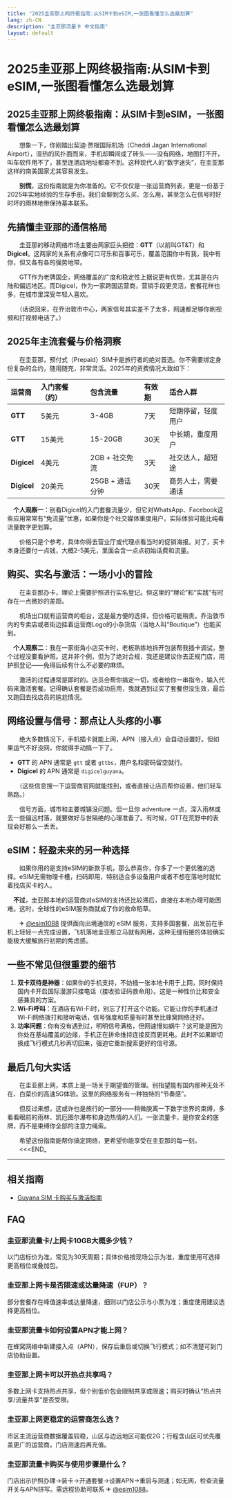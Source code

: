 ```yaml
---
title: "2025圭亚那上网终极指南:从SIM卡到eSIM,一张图看懂怎么选最划算"
lang: zh-CN
description: "圭亚那流量卡 中文指南"
layout: default
---
```

# 2025圭亚那上网终极指南:从SIM卡到eSIM,一张图看懂怎么选最划算

## 2025圭亚那上网终极指南：从SIM卡到eSIM，一张图看懂怎么选最划算

　　想象一下，你刚踏出契迪·贾根国际机场（Cheddi Jagan International Airport），湿热的风扑面而来，手机却瞬间成了砖头——没有网络，地图打不开，叫车软件用不了，甚至连酒店地址都查不到。这种现代人的“数字迷失”，在圭亚那这样的南美国家尤其容易发生。

　　**别慌**，这份指南就是为你准备的。它不仅仅是一张运营商列表，更是一份基于2025年实地经验的生存手册。我们会聊到怎么买、怎么用，甚至怎么在信号时好时坏的雨林地带保持基本联系。

## 先搞懂圭亚那的通信格局

　　圭亚那的移动网络市场主要由两家巨头把控：**GTT**（以前叫GT&T）和**Digicel**。这两家的关系有点像可口可乐和百事可乐，覆盖范围你中有我，我中有你，但又各有各的强势地带。

　　GTT作为老牌国企，网络覆盖的广度和稳定性上据说更有优势，尤其是在内陆和偏远地区。而Digicel，作为一家跨国运营商，营销手段更灵活，套餐花样也多，在城市里深受年轻人喜欢。

　　（话说回来，在乔治敦市中心，两家信号其实差不了太多，网速都足够你刷视频和打视频电话了。）

## 2025年主流套餐与价格洞察

　　在圭亚那，预付式（Prepaid）SIM卡是旅行者的绝对首选。你不需要绑定身份复杂的合约，随用随充，非常灵活。2025年的资费情况大致如下：

| 运营商 | 入门套餐（约） | 包含流量 | 有效期 | 适合人群 |
| :--- | :--- | :--- | :--- | :--- |
| **GTT** | 5美元 | 3-4GB | 7天 | 短期停留，轻度用户 |
| **GTT** | 15美元 | 15-20GB | 30天 | 中长期，重度用户 |
| **Digicel** | 4美元 | 2GB + 社交免流 | 3天 | 社交达人，超短途 |
| **Digicel** | 20美元 | 25GB + 通话分钟 | 30天 | 商务人士，需要通话 |

　**个人观察一**：别看Digicel的入门套餐流量少，但它对WhatsApp、Facebook这些应用常常有“免流量”优惠，如果你是个社交媒体重度用户，实际体验可能比纯看流量数字更划算。

　　价格只是个参考，具体你得去营业厅或代理点看当时的促销海报。对了，买卡本身还要付一点钱，大概2-5美元，里面会含一点点初始话费和流量。

## 购买、实名与激活：一场小小的冒险

　　在圭亚那办卡，理论上需要护照进行实名登记。但这里的“理论”和“实践”有时存在一点微妙的差距。

　　机场出口就有运营商的柜台，这是最方便的选择，但价格可能稍贵。乔治敦市内的专卖店或者街边挂着运营商Logo的小杂货店（当地人叫“Boutique”）也能买到。

　**个人观察二**：我在一家街角小店买卡时，老板熟练地拆开包装帮我插卡调试，整个过程没要看护照。这并非个例，但为了绝对合规，我还是建议你去正规门店，用护照登记——免得后续有什么不必要的麻烦。

　　激活的过程通常是即时的。店员会帮你搞定一切，或者给你一串指令，输入代码来激活套餐。记得确认套餐是否成功启用，我就遇到过买了套餐但没生效，最后又跑回去找店员的尴尬情况。

## 网络设置与信号：那点让人头疼的小事

　　绝大多数情况下，手机插卡就能上网，APN（接入点）会自动设置好。但如果运气不好没网，你就得手动搞一下了。

- **GTT** 的 APN 通常是 `gtt` 或者 `gttbs`，用户名和密码留空就行。
- **Digicel** 的 APN 通常是 `digicelguyana`。

　　（这些信息搜一下运营商官网就能找到，或者直接让店员帮你设置，他们轻车熟路。）

　　信号方面，城市和主要城镇没问题。但一旦你 adventure 一点，深入雨林或去一些偏远村落，就要做好与世隔绝的心理准备了。有时候，GTT在荒野中的表现会好那么一丢丢。

## eSIM：轻盈未来的另一种选择

　　如果你用的是支持eSIM的新款手机，那么恭喜你，你多了一个更优雅的选择。eSIM无需物理卡槽，扫码即用，特别适合多设备用户或者不想在落地时就忙着找店买卡的人。

　**不过**，圭亚那本地的运营商对eSIM的支持还比较滞后，直接在本地办理可能困难。这时，全球性的eSIM服务商就成了你的救命稻草。

　　✈ [@esim1088](https://t.me/s/esim1088) 提供面向出境通信的 eSIM 服务，支持多国套餐，出发前在手机上轻轻一点完成设置，飞机落地圭亚那立马就有网用，这种无缝衔接的体验确实能极大缓解旅行初期的焦虑感。

## 一些不常见但很重要的细节

1.  **双卡双待是神器**：如果你的手机支持，不妨插一张本地卡用于上网，同时保持国内卡开启国际漫游只接电话（接收验证码救命用）。这是一种性价比和安全感兼具的方案。
2.  **Wi-Fi呼叫**：在酒店有Wi-Fi时，别忘了打开这个功能。它能让你的手机通过Wi-Fi网络拨打和接听电话，信号强度和质量有时甚至比蜂窝网络还好。
3.  **功率问题**：你有没有遇到过，明明信号满格，但网速慢如蜗牛？这可能是因为你处在基站覆盖的边缘，手机正在拼命维持连接反而更耗电。此时不如果断切换成飞行模式几秒再切回来，强迫它重新搜索更好的信号源。

## 最后几句大实话

　　在圭亚那上网，本质上是一场关于期望值的管理。别指望能有国内那种无处不在、白菜价的高速5G体验。这里的网络服务有一种独特的“节奏感”。

　　但反过来想，这或许也是旅行的一部分——稍微脱离一下数字世界的束缚，多看看眼前的雨林、凯厄图尔瀑布和身边热情的人们。一张流量卡，是你安全的底牌，而不是束缚你全部的注意力绳索。

　　希望这份指南能帮你搞定网络，更希望你能享受在圭亚那的每一刻。
　　<<<END_

<!-- crosslink -->
---

## 相关指南

- [Guyana SIM 卡购买与激活指南](https://faciylike.github.io/guyana-sim-guides)

<!-- BEGIN_GUYANA_FAQ -->
## FAQ

### 圭亚那流量卡/上网卡10GB大概多少钱？
以门店标价为准，常见为30天周期；具体价格按现场公示为准，重度使用可选择更高档位或叠加包。

### 圭亚那上网卡是否限速或达量降速（FUP）？
部分套餐存在峰值速率或达量降速，细则以门店公示与小票为准；重度使用建议选择更高档位。

### 圭亚那流量卡如何设置APN才能上网？
在蜂窝网络中新建接入点（APN），保存后重启或切换飞行模式；如不清楚可到门店协助设置。

### 圭亚那上网卡可以开热点共享吗？
多数上网卡支持热点共享，但个别低价包会限制共享或限速；购买时确认“热点共享/流量共享”是否受限。

### 圭亚那上网更稳定的运营商怎么选？
市区主流运营商数据覆盖较稳，山区与边远地区可能仅2G；行程含山区可优先覆盖更广的运营商，门店测速后再充值。

### 圭亚那流量卡购买与使用步骤是什么？
门店出示护照办理→装卡→开通套餐→设置APN→重启与测速；如无网，检查流量开关与APN拼写。需远程协助可联系 ✈ [@esim1088](https://t.me/s/esim1088)。

<script type="application/ld+json">
{"@context": "https://schema.org", "@type": "FAQPage", "mainEntity": [{"@type": "Question", "name": "圭亚那流量卡/上网卡10GB大概多少钱？", "acceptedAnswer": {"@type": "Answer", "text": "以门店标价为准，常见为30天周期；具体价格按现场公示为准，重度使用可选择更高档位或叠加包。"}}, {"@type": "Question", "name": "圭亚那上网卡是否限速或达量降速（FUP）？", "acceptedAnswer": {"@type": "Answer", "text": "部分套餐存在峰值速率或达量降速，细则以门店公示与小票为准；重度使用建议选择更高档位。"}}, {"@type": "Question", "name": "圭亚那流量卡如何设置APN才能上网？", "acceptedAnswer": {"@type": "Answer", "text": "在蜂窝网络中新建接入点（APN），保存后重启或切换飞行模式；如不清楚可到门店协助设置。"}}, {"@type": "Question", "name": "圭亚那上网卡可以开热点共享吗？", "acceptedAnswer": {"@type": "Answer", "text": "多数上网卡支持热点共享，但个别低价包会限制共享或限速；购买时确认“热点共享/流量共享”是否受限。"}}, {"@type": "Question", "name": "圭亚那上网更稳定的运营商怎么选？", "acceptedAnswer": {"@type": "Answer", "text": "市区主流运营商数据覆盖较稳，山区与边远地区可能仅2G；行程含山区可优先覆盖更广的运营商，门店测速后再充值。"}}, {"@type": "Question", "name": "圭亚那流量卡购买与使用步骤是什么？", "acceptedAnswer": {"@type": "Answer", "text": "门店出示护照办理→装卡→开通套餐→设置APN→重启与测速；如无网，检查流量开关与APN拼写。需远程协助可联系 ✈ @esim1088。"}}]}
</script>
<!-- END_GUYANA_FAQ -->
